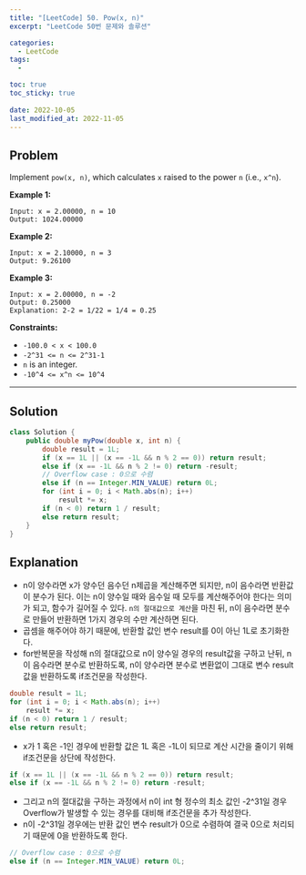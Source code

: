```yaml
---
title: "[LeetCode] 50. Pow(x, n)"
excerpt: "LeetCode 50번 문제와 솔루션"

categories:
  - LeetCode
tags:
  - 

toc: true
toc_sticky: true
 
date: 2022-10-05
last_modified_at: 2022-11-05
---
```

## **Problem**
Implement `pow(x, n)`, which calculates `x` raised to the power `n` (i.e., `x^n`).

**Example 1:**
```
Input: x = 2.00000, n = 10
Output: 1024.00000
```
**Example 2:**
```
Input: x = 2.10000, n = 3
Output: 9.26100
```
**Example 3:**
```
Input: x = 2.00000, n = -2
Output: 0.25000
Explanation: 2-2 = 1/22 = 1/4 = 0.25

```
**Constraints:**
- `-100.0 < x < 100.0`
- `-2^31 <= n <= 2^31-1`
- `n` is an integer.
- `-10^4 <= x^n <= 10^4`

---
## **Solution**
```java
class Solution {
    public double myPow(double x, int n) {
        double result = 1L;
        if (x == 1L || (x == -1L && n % 2 == 0)) return result;
        else if (x == -1L && n % 2 != 0) return -result;
        // Overflow case : 0으로 수렴
        else if (n == Integer.MIN_VALUE) return 0L;
        for (int i = 0; i < Math.abs(n); i++)
            result *= x;
        if (n < 0) return 1 / result;
        else return result;
    }
}
```
## **Explanation**
- n이 양수라면 x가 양수던 음수던 n제곱을 계산해주면 되지만, n이 음수라면 반환값이 분수가 된다. 이는 n이 양수일 때와 음수일 때 모두를 계산해주어야 한다는 의미가 되고, 함수가 길어질 수 있다. `n의 절대값으로 계산`을 마친 뒤, n이 음수라면 분수로 만들어 반환하면 1가지 경우의 수만 계산하면 된다.
- 곱셈을 해주어야 하기 때문에, 반환할 값인 변수 result를 0이 아닌 1L로 초기화한다.
- for반복문을 작성해 n의 절대값으로 n이 양수일 경우의 result값을 구하고 난뒤, n이 음수라면 분수로 반환하도록, n이 양수라면 분수로 변환없이 그대로 변수 result값을 반환하도록 if조건문을 작성한다.
```java
double result = 1L;
for (int i = 0; i < Math.abs(n); i++)
    result *= x;
if (n < 0) return 1 / result;
else return result;
```
- x가 1 혹은 -1인 경우에 반환할 값은 1L 혹은 -1L이 되므로 계산 시간을 줄이기 위해 if조건문을 상단에 작성한다.
```java
if (x == 1L || (x == -1L && n % 2 == 0)) return result;
else if (x == -1L && n % 2 != 0) return -result;
```
- 그리고 n의 절대값을 구하는 과정에서 n이 int 형 정수의 최소 값인 -2^31일 경우 Overflow가 발생할 수 있는 경우를 대비해 if조건문을 추가 작성한다.
- n이 -2^31일 경우에는 반환 값인 변수 result가 0으로 수렴하여 결국 0으로 처리되기 때문에 0을 반환하도록 한다.
```java
// Overflow case : 0으로 수렴
else if (n == Integer.MIN_VALUE) return 0L;
```